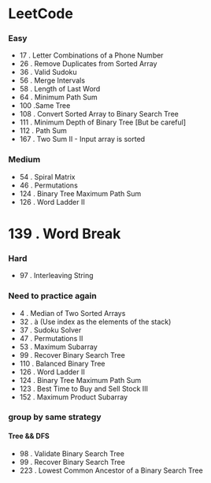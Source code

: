 # LeetCode
### Easy

* 17 . Letter Combinations of a Phone Number  
* 26 . Remove Duplicates from Sorted Array
* 36 . Valid Sudoku
* 56 . Merge Intervals
* 58 . Length of Last Word
* 64 . Minimum Path Sum
* 100 .Same Tree
* 108 . Convert Sorted Array to Binary Search Tree
* 111 . Minimum Depth of Binary Tree [But be careful]
* 112 . Path Sum
* 167 . Two Sum II - Input array is sorted

### Medium
* 54 . Spiral Matrix
* 46 . Permutations
* 124 . Binary Tree Maximum Path Sum
* 126 . Word Ladder II
# 139 . Word Break


### Hard
* 97 . Interleaving String

### Need to practice again
* 4 . Median of Two Sorted Arrays
* 32 . à (Use index as the elements of the stack)
* 37 . Sudoku Solver
* 47 . Permutations II
* 53 . Maximum Subarray
* 99 . Recover Binary Search Tree
* 110 . Balanced Binary Tree
* 126 . Word Ladder II
* 124 . Binary Tree Maximum Path Sum
* 123 . Best Time to Buy and Sell Stock III
* 152 . Maximum Product Subarray

### group by same strategy
#### Tree && DFS
* 98 . Validate Binary Search Tree
* 99 . Recover Binary Search Tree
* 223 . Lowest Common Ancestor of a Binary Search Tree
